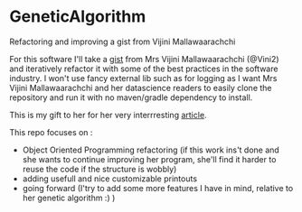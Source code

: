 # GeneticAlgorithm
Refactoring and improving a gist from Vijini Mallawaarachchi

For this software I'll take a [gist](https://gist.github.com/Vini2/bd22b36ddc69c5327097921f5118b709#file-simpledemoga-java) from Mrs Vijini Mallawaarachchi (@Vini2) and iteratively refactor it with some of the best practices in the software industry.
I won't use fancy external lib such as for logging as I want Mrs Vijini Mallawaarachchi and her datascience readers to easily clone the repository and run it with no maven/gradle dependency to install.

This is my gift to her for her very interrresting [article](https://towardsdatascience.com/introduction-to-genetic-algorithms-including-example-code-e396e98d8bf3).

This repo focuses on :
- Object Oriented Programming refactoring (if this work ins't done and she wants to continue improving her program, she'll find it harder to reuse the code if the structure is wobbly)
- adding usefull and nice customizable printouts
- going forward (I'try to add some more features I have in mind, relative to her genetic algorithm :) )
